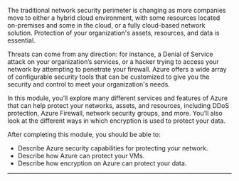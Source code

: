 
The traditional network security perimeter is changing as more companies move to either a hybrid cloud environment, with some resources located on-premises and some in the cloud, or a fully cloud-based network solution. Protection of your organization's assets, resources, and data is essential.

Threats can come from any direction: for instance, a Denial of Service attack on your organization’s services, or a hacker trying to access your network by attempting to penetrate your firewall. Azure offers a wide array of configurable security tools that can be customized to give you the security and control to meet your organization's needs.

In this module, you’ll explore many different services and features of Azure that can help protect your networks, assets, and resources, including DDoS protection, Azure Firewall, network security groups, and more. You’ll also look at the different ways in which encryption is used to protect your data.

After completing this module, you should be able to:

- Describe Azure security capabilities for protecting your network.
- Describe how Azure can protect your VMs.
- Describe how encryption on Azure can protect your data.

---